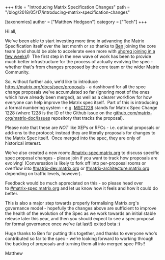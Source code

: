 +++
title = "Introducing Matrix Specification Changes"
path = "/blog/2018/05/17/introducing-matrix-specification-changes"

[taxonomies]
author = ["Matthew Hodgson"]
category = ["Tech"]
+++

Hi all,

We've been able to start investing more time in advancing the Matrix Specification itself over the last month or so thanks to <a href="https://matrix.to/#/@benpa:matrix.org">Ben</a> joining the core team (and should be able to accelerate even more with <a href="https://www.uhoreg.ca/blog/20180507-1019">uhoreg joining in a few weeks</a>!)  The first step in the new wave of work has been to provide much better infrastructure for the process of actually evolving the spec - whether that's from changes proposed by the core team or the wider Matrix Community.

So, without further ado, we'd like to introduce <a href="/docs/spec/proposals">https://matrix.org/docs/spec/proposals</a> - a dashboard for all the spec change proposals we've accumulated so far (ignoring most of the ones which have already been merged), as well as a clearer workflow for how everyone can help improve the Matrix spec itself.  Part of this is introducing a formal numbering system - e.g. <a href="https://github.com/matrix-org/matrix-doc/issues/1228">MSC1228</a> stands for Matrix Spec Change 1228 (where 1228 is the ID of the Github issue on the <a href="http://github.com/matrix-org/matrix-doc/issues">github.com/matrix-org/matrix-doc/issues</a> repository that tracks the proposal).

Please note that these are *NOT* like XEPs or RFCs - i.e. optional proposals or add-ons to the protocol; instead they are literally proposals for changes to the Matrix Spec itself.  Once merged into the spec, they are only of historical interest.

We've also created a new room: <a href="https://matrix.to/#/#matrix-spec:matrix.org">#matrix-spec:matrix.org</a> to discuss specific spec proposal changes - please join if you want to track how proposals are evolving! (Conversation is likely to fork off into per-proposal rooms or overflow into <a href="https://matrix.to/#/#matrix-dev:matrix.org">#matrix-dev:matrix.org</a> or <a href="https://matrix.to/#/#matrix-architecture:matrix.org">#matrix-architecture:matrix.org</a> depending on traffic levels, however).

Feedback would be much appreciated on this - so please head over to <a href="https://matrix.to/#/#matrix-spec:matrix.org">#matrix-spec:matrix.org</a> and let us know how it feels and how it could do better.

This is also a major step towards properly formalising Matrix.org's governance model - hopefully the changes above are sufficient to improve the health of the evolution of the Spec as we work towards an initial stable release later this year, and then you should expect to see a spec proposal for formal governance once we've (at last!) exited beta :)

Huge thanks to Ben for putting this together, and thanks to everyone who's contributed so far to the spec - we're looking forward to working through the backlog of proposals and turning them all into merged spec PRs!!

Matthew
